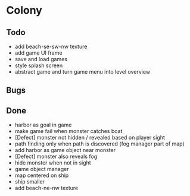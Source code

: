 # Colony

## Todo
- add beach-se-sw-nw texture
- add game UI frame
- save and load games
- style splash screen
- abstract game and turn game menu into level overview

## Bugs


## Done
- harbor as goal in game
- make game fail when monster catches boat
- [Defect] monster not hidden / revealed based on player sight
- path finding only when path is discovered (fog manager part of map)
- add harbor as game object near monster
- [Defect] monster also reveals fog
- hide monster when not in sight
- game object manager
- map centered on ship
- ship smaller
- add beach-ne-nw texture
